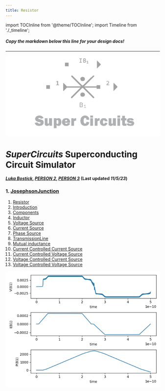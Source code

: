 ```yaml
---
title: Resistor
---
```



import TOCInline from '@theme/TOCInline';
import Timeline from './_timeline';


##### Copy the markdown below this line for your design docs!
---


![A quick mockup of what the area might look like](/img/external_image.png)

# *SuperCircuits* Superconducting Circuit Simulator
#### *[Luka Bostick](https://github.com/LukaBostick)*, *[PERSON 2](https://github.com/Person2)*, *[PERSON 3](https://github.com/Person3)* (Last updated *11/5/23*)

 ###  1. [JosephsonJunction](#JosephsonJunction)

 
1. [Resistor](#Resistor)
1. [Introduction](#introduction)
2. [Components](#Components)
1. [Inductor](#Inductor)
1. [Voltage Source](#VoltageSource)
1. [Current Source](#CurrentSource)
1. [Phase Source](#PhaseSource)
1. [TransmissionLine](#TransmissionLine)
1. [Mutual inductance](#Mutualinductance)
1. [Current Controlled Current Source](#CurrentControlledCurrentSource)
1. [Current Controlled Voltage Source](#CurrentControlledVoltageSource)
1. [Voltage Controlled Current Source](#VoltageControlledCurrentSource)
1. [Voltage Controlled Voltage Source](#VoltageControlledVoltageSource)


![A quick mockup of what the area might look like](/img/jj_figure.png)